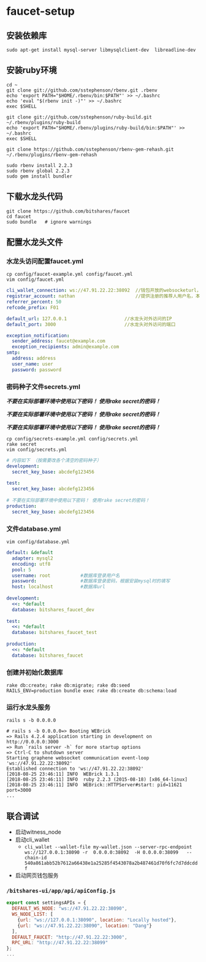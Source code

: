 # faucet-setup



## 安装依赖库

```shell
sudo apt-get install mysql-server libmysqlclient-dev  libreadline-dev
```


## 安装ruby环境

```shell
cd ~
git clone git://github.com/sstephenson/rbenv.git .rbenv
echo 'export PATH="$HOME/.rbenv/bin:$PATH"' >> ~/.bashrc
echo 'eval "$(rbenv init -)"' >> ~/.bashrc
exec $SHELL

git clone git://github.com/sstephenson/ruby-build.git ~/.rbenv/plugins/ruby-build
echo 'export PATH="$HOME/.rbenv/plugins/ruby-build/bin:$PATH"' >> ~/.bashrc
exec $SHELL

git clone https://github.com/sstephenson/rbenv-gem-rehash.git ~/.rbenv/plugins/rbenv-gem-rehash

sudo rbenv install 2.2.3
sudo rbenv global 2.2.3
sudo gem install bundler
```



## 下载水龙头代码



```shell
git clone https://github.com/bitshares/faucet
cd faucet
sudo bundle   # ignore warnings
```

## 配置水龙头文件

### 水龙头访问配置faucet.yml

```shell
cp config/faucet-example.yml config/faucet.yml
vim config/faucet.yml
```


```yml
cli_wallet_connection: ws://47.91.22.22:38092  //钱包开放的websocketurl，cli_wallet -r参数对应
registrar_account: nathan                      //提供注册的推荐人用户名，本例子为已创建且升级为会员的用户名nathan
referrer_percent: 50
refcode_prefix: F01

default_url: 127.0.0.1                     //水龙头对外访问的IP   
default_port: 3000                         //水龙头对外访问的端口

exception_notification:
  sender_address: faucet@example.com
  exception_recipients: admin@example.com
smtp:
  address: address
  user_name: user
  password: password
```

### 密码种子文件secrets.yml

***不要在实际部署环境中使用以下密码！ 使用rake secret的密码！***

***不要在实际部署环境中使用以下密码！ 使用rake secret的密码！***

***不要在实际部署环境中使用以下密码！ 使用rake secret的密码！***

```shell
cp config/secrets-example.yml config/secrets.yml
rake secret
vim config/secrets.yml
```

```yml
# 内容如下 （按需要改各个清空的密码种子）
development:                                          
  secret_key_base: abcdefg123456                      
                                                      
test:                                                 
  secret_key_base: abcdefg123456                      
                                                      
# 不要在实际部署环境中使用以下密码！ 使用rake secret的密码！         
production:                                           
  secret_key_base: abcdefg123456
```



### 文件database.yml

```shell
vim config/database.yml
```

```yml
default: &default                    
  adapter: mysql2                    
  encoding: utf8                     
  pool: 5                            
  username: root           #数据库登录用户名                   
  password:                #数据库登录密码，根据安装mysql时的填写
  host: localhost          #数据库url          
                                     
development:                         
  <<: *default                       
  database: bitshares_faucet_dev     
                                     
test:                                
  <<: *default                       
  database: bitshares_faucet_test    
                                     
production:                          
  <<: *default                       
  database: bitshares_faucet
```

### 创建并初始化数据库

```shell
rake db:create; rake db:migrate; rake db:seed
RAILS_ENV=production bundle exec rake db:create db:schema:load
```



### 运行水龙头服务 

```shell
rails s -b 0.0.0.0
```


```shell
# rails s -b 0.0.0.0=> Booting WEBrick
=> Rails 4.2.4 application starting in development on http://0.0.0.0:3000
=> Run `rails server -h` for more startup options
=> Ctrl-C to shutdown server
Starting graphene websocket communication event-loop 'ws://47.91.22.22:38092'
Established connection to 'ws://47.91.22.22:38092'
[2018-08-25 23:46:11] INFO  WEBrick 1.3.1
[2018-08-25 23:46:11] INFO  ruby 2.2.3 (2015-08-18) [x86_64-linux]
[2018-08-25 23:46:11] INFO  WEBrick::HTTPServer#start: pid=11621 port=3000
...
```


##  联合调试


+ 启动witness_node
+ 启动cli_wallet
  - `cli_wallet --wallet-file my-wallet.json --server-rpc-endpoint ws://127.0.0.1:38090 -r  0.0.0.0:38092  -H 0.0.0.0:38099   --chain-id 540a861abb52b7612a66438e1a25285f4543078a2b487461d70f6fc7d7ddcddf`
+ 启动网页钱包服务

### `/bitshares-ui/app/api/apiConfig.js`


```javascript
export const settingsAPIs = {    
  DEFAULT_WS_NODE: "ws://47.91.22.22:38090",
  WS_NODE_LIST: [        
    {url: "ws://127.0.0.1:38090", location: "Locally hosted"},        
    {url: "ws://47.91.22.22:38090", location: "Dang"}           
  ],    
  DEFAULT_FAUCET: "http://47.91.22.22:3000", 
  RPC_URL: "http://47.91.22.22:38099"  
};
...







